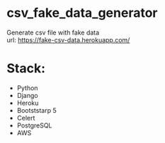 # csv_fake_data_generator
Generate csv file with fake data<br>
url: https://fake-csv-data.herokuapp.com/
# Stack:
- Python
- Django
- Heroku
- Bootststarp 5
- Celert
- PostgreSQL
- AWS
